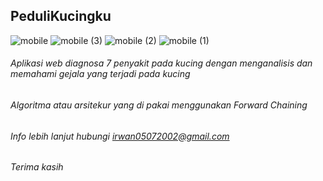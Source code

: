 ## PeduliKucingku

![mobile](https://user-images.githubusercontent.com/111560423/195350377-f3da9ed4-5123-4175-b7a2-5913e8ddaac7.png)
![mobile (3)](https://user-images.githubusercontent.com/111560423/195350810-71582712-6601-46f4-8913-8b3dd3ed12e0.png)
![mobile (2)](https://user-images.githubusercontent.com/111560423/195350820-87d8813a-2e23-40c3-a845-fd1ce3048c2e.png)
![mobile (1)](https://user-images.githubusercontent.com/111560423/195350827-9e9d5fd4-3708-42c1-bd8e-09f457fb2935.png)

######  Aplikasi web diagnosa 7 penyakit pada kucing dengan menganalisis dan memahami gejala yang terjadi pada kucing
######  Algoritma atau arsitekur yang di pakai menggunakan Forward Chaining
######  Info lebih lanjut hubungi irwan05072002@gmail.com
######  Terima kasih
